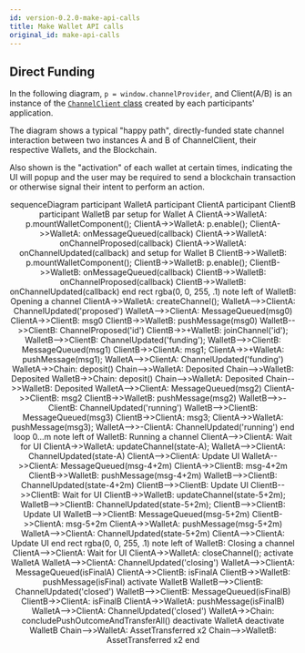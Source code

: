 ```yaml
---
id: version-0.2.0-make-api-calls
title: Make Wallet API calls
original_id: make-api-calls
---
```


## Direct Funding

In the following diagram, `p = window.channelProvider`, and Client(A/B) is an instance of the [`ChannelClient` class](../typescript-api/channel-client.channelclient) created by each participants' application.

The diagram shows a typical "happy path", directly-funded state channel interaction between two instances A and B of ChannelClient, their respective Wallets, and the Blockchain.

Also shown is the "activation" of each wallet at certain times, indicating the UI will popup and the user may be required to send a blockchain transaction or otherwise signal their intent to perform an action.

<div class="mermaid" align="center">
sequenceDiagram
participant WalletA
participant ClientA
participant ClientB
participant WalletB
    par setup for Wallet A
        ClientA->>WalletA: p.mountWalletComponent();
        ClientA->>WalletA: p.enable();
        ClientA->>WalletA: onMessageQueued(callback)
        ClientA->>WalletA: onChannelProposed(callback)
        ClientA->>WalletA: onChannelUpdated(callback)
    and setup for Wallet B
        ClientB->>WalletB: p.mountWalletComponent();
        ClientB->>WalletB: p.enable();
        ClientB->>WalletB: onMessageQueued(callback)
        ClientB->>WalletB: onChannelProposed(callback)
        ClientB->>WalletB: onChannelUpdated(callback)
    end
rect rgba(0, 0, 255, .1)
    note left of WalletB: Opening a channel
    ClientA->>WalletA: createChannel();
    WalletA-->>ClientA: ChannelUpdated('proposed')
    WalletA-->>ClientA: MessageQueued(msg0)
    ClientA->>ClientB: msg0
    ClientB->>WalletB: pushMessage(msg0)
    WalletB-->>ClientB: ChannelProposed('id')
    ClientB->>+WalletB: joinChannel('id');
    WalletB-->>ClientB: ChannelUpdated('funding');
    WalletB-->>ClientB: MessageQueued(msg1)
    ClientB->>ClientA: msg1;
    ClientA->>+WalletA: pushMessage(msg1);
    WalletA-->>ClientA: ChannelUpdated('funding')
    WalletA->>Chain: deposit()
    Chain-->>WalletA: Deposited
    Chain-->>WalletB: Deposited
    WalletB->>Chain: deposit()
    Chain-->>WalletA: Deposited
    Chain-->>WalletB: Deposited
    WalletA-->>ClientA: MessageQueued(msg2)
    ClientA->>ClientB: msg2
    ClientB->>WalletB: pushMessage(msg2)
    WalletB-->>-ClientB: ChannelUpdated('running')
    WalletB-->>ClientB: MessageQueued(msg3)
    ClientB->>ClientA: msg3;
    ClientA->>WalletA: pushMessage(msg3);
    WalletA-->>-ClientA: ChannelUpdated('running')
end
loop 0...m
    note left of WalletB: Running a channel
    ClientA-->>ClientA: Wait for UI
    ClientA->>WalletA: updateChannel(state-A);
    WalletA-->>ClientA: ChannelUpdated(state-A)
    ClientA-->>ClientA: Update UI
    WalletA-->>ClientA: MessageQueued(msg-4+2m)
    ClientA->>ClientB: msg-4+2m
    ClientB->>WalletB: pushMessage(msg-4+2m)
    WalletB-->>ClientB: ChannelUpdated(state-4+2m)
    ClientB-->>ClientB: Update UI
    ClientB-->>ClientB: Wait for UI
    ClientB->>WalletB: updateChannel(state-5+2m);
    WalletB-->>ClientB: ChannelUpdated(state-5+2m);
    ClientB-->>ClientB: Update UI
    WalletB-->>ClientB: MessageQueued(msg-5+2m)
    ClientB->>ClientA: msg-5+2m
    ClientA->>WalletA: pushMessage(msg-5+2m)
    WalletA-->>ClientA: ChannelUpdated(state-5+2m)
    ClientA-->>ClientA: Update UI
end
rect rgba(0, 0, 255, .1)
note left of WalletB: Closing a channel
    ClientA-->>ClientA: Wait for UI
    ClientA->>WalletA: closeChannel();
    activate WalletA
    WalletA-->>ClientA: ChannelUpdated('closing')
    WalletA-->>ClientA: MessageQueued(isFinalA)
    ClientA->>ClientB: isFinalA
    ClientB->>WalletB: pushMessage(isFinal)
    activate WalletB
    WalletB-->>ClientB: ChannelUpdated('closed')
    WalletB-->>ClientB: MessageQueued(isFinalB)
    ClientB->>ClientA: isFinalB
    ClientA->>WalletA: pushMessage(isFinalB)
    WalletA-->>ClientA: ChannelUpdated('closed')
    WalletA->>Chain: concludePushOutcomeAndTransferAll()
    deactivate WalletA
    deactivate WalletB
    Chain-->>WalletA: AssetTransferred x2
    Chain-->>WalletB: AssetTransferred x2
end
</div>

